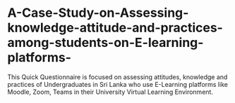 # A-Case-Study-on-Assessing-knowledge-attitude-and-practices-among-students-on-E-learning-platforms-
This Quick Questionnaire is focused on assessing attitudes, knowledge and practices of Undergraduates in Sri Lanka who use E-Learning platforms like Moodle, Zoom, Teams in their University Virtual Learning Environment.   
